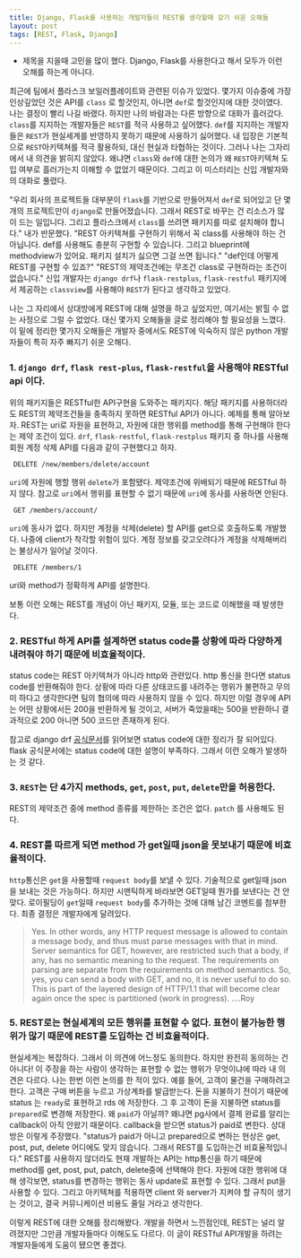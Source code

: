 ```yaml
---
title: Django, Flask를 사용하는 개발자들이 REST를 생각할때 갖기 쉬운 오해들
layout: post
tags: [REST, Flask, Django]
---
```


* 제목을 지을때 고민을 많이 했다. Django, Flask를 사용한다고 해서 모두가 이런 오해를 하는게 아니다.  

최근에 팀에서 플라스크 보일러플레이트와 관련된 이슈가 있었다. 몇가지 이슈중에 가장 인상깊었던 것은 API를 `class` 로 할것인지, 아니면 `def`로 할것인지에 대한 것이였다. 
나는 결정이 빨리 나길 바랬다. 하지만 나의 바람과는 다른 방향으로 대화가 흘러갔다. `class`를 지지하는 개발자들은 `REST`를 적극 사용하고 싶어했다. `def`를 지지하는 개발자들은 `REST`가 현실세계를 반영하지 못하기 때문에 사용하기 싫어했다. 
내 입장은 기본적으로 `REST`아키텍쳐를 적극 활용하되, 대신 현실과 타협하는 것이다. 그러나 나는 그자리에서 내 의견을 밝히지 않았다. 왜냐면 `class`와 `def`에 대한 논의가 왜 `REST`아키텍쳐 도입 여부로 흘러가는지 이해할 수 없었기 때문이다. 그리고 이 미스터리는 신입 개발자와의 대화로 풀렸다.


"우리 회사의 프로젝트들 대부분이 `flask`를 기반으로 만들어져서 `def`로 되어있고 단 몇개의 프로젝트만이 `django`로 만들어졌습니다. 그래서 REST로 바꾸는 건 리소스가 많이 드는 일입니다. 그리고 플라스크에서 `class`를 쓰려면 패키지를 따로 설치해야 합니다." 
내가 반문했다. "REST 아키텍쳐를 구현하기 위해서 꼭 class를 사용해야 하는 건 아닙니다. def를 사용해도 충분히 구현할 수 있습니다. 그리고 blueprint에 methodview가 있어요. 패키지 설치가 싫으면 그걸 쓰면 됩니다."
"def인데 어떻게 REST를 구현할 수 있죠?"
"REST의 제약조건에는 무조건 class로 구현하라는 조건이 없습니다."
신입 개발자는 `django drf`나 `flask-restplus`, `flask-restful` 패키지에서 제공하는 `classview`를 사용해야 `REST`가 된다고 생각하고 있었다. 


나는 그 자리에서 상대방에게 REST에 대해 설명을 하고 싶었지만, 여기서는 밝힐 수 없는 사정으로 그럴 수 없었다. 대신 몇가지 오해들을 글로 정리해야 할 필요성을 느꼈다.
이 밑에 정리한 몇가지 오해들은 개발자 중에서도 REST에 익숙하지 않은 python 개발자들이 특히 자주 빠지기 쉬운 오해다.


### 1. `django drf`, `flask rest-plus`, `flask-restful`을 사용해야 RESTful api 이다.
위의 패키지들은 RESTful한 API구현을 도와주는 패키지다. 해당 패키지를 사용하더라도 REST의 제약조건들을 충족하지 못하면 RESTful API가 아니다.
예제를 통해 알아보자. REST는 uri로 자원을 표현하고, 자원에 대한 행위를 method를 통해 구현해야 한다는 제약 조건이 있다. 
`drf`, `flask-restful`, `flask-restplus` 패키지 중 하나를 사용해 회원 계정 삭제 API를 다음과 같이 구현했다고 하자.

<pre><code> DELETE /new/members/delete/account </code></pre>
`uri`에 자원에 행할 행위 `delete`가 포함됐다. 제약조건에 위배되기 때문에 RESTful 하지 않다.
참고로 `uri`에서 행위를 표현할 수 없기 때문에 `uri`에 동사를 사용하면 안된다.


<pre><code> GET /members/account/ </code></pre>
`uri`에 동사가 없다. 하지만 계정을 삭제(delete) 할 API를 get으로 호출하도록 개발했다. 나중에 client가 착각할 위험이 있다. 계정 정보를 갖고오려다가 계정을 삭제해버리는 불상사가 일어날 것이다.


<pre><code> DELETE /members/1 </code></pre>
uri와 method가 정확하게 API를 설명한다.

보통 이런 오해는 REST를 개념이 아닌 패키지, 모듈, 또는 코드로 이해했을 때 발생한다. 


### 2. RESTful 하게 API를 설계하면 status code를 상황에 따라 다양하게 내려줘야 하기 때문에 비효율적이다.
status code는 REST 아키텍쳐가 아니라 http와 관련있다. http 통신을 한다면 status code를 반환해줘야 한다. 상황에 따라 다른 상태코드를 내려주는 행위가 불편하고 무의미 하다고 생각한다면 팀의 협의에 따라 사용하지 않을 수 있다.
하지만 이럴 경우에 API는 어떤 상황에서든 200을 반환하게 될 것이고, 서버가 죽었을때는 500을 반환하니 결과적으로 200 아니면 500 코드만 존재하게 된다. 

참고로 django drf [공식문서](https://www.django-rest-framework.org/api-guide/status-codes/)를 읽어보면 status code에 대한 정리가 잘 되어있다. 
flask 공식문서에는 status code에 대한 설명이 부족하다. 그래서 이런 오해가 발생하는 것 같다. 



### 3. `REST`는 단 4가지 methods, `get`, `post`, `put`, `delete`만을 허용한다.
REST의 제약조건 중에 method 종류를 제한하는 조건은 없다. `patch` 를 사용해도 된다.



### 4. REST를 따르게 되면 method 가 get일때 json을 못보내기 때문에 비효율적이다.
`http`통신은 `get`을 사용할때 `request body`를 보낼 수 있다. 기술적으로 get일때 json을 보내는 것은 가능하다. 하지만 시맨틱하게 바라보면 GET일때 뭔가를 보낸다는 건 안맞다.
로이필딩이 `get`일때 `request body`를 추가하는 것에 대해 남긴 코멘트를 첨부한다. 최종 결정은 개발자에게 달려있다.
>Yes. In other words, any HTTP request message is allowed to contain a message body, and thus must parse messages with that in mind. 
Server semantics for GET, however, are restricted such that a body, if any, has no semantic meaning to the request. The requirements on parsing are separate from the requirements on method semantics.
So, yes, you can send a body with GET, and no, it is never useful to do so.
This is part of the layered design of HTTP/1.1 that will become clear again once the spec is partitioned (work in progress).
....Roy 


### 5. REST로는 현실세계의 모든 행위를 표현할 수 없다. 표현이 불가능한 행위가 많기 때문에 REST를 도입하는 건 비효율적이다. 
현실세계는 복잡하다. 그래서 이 의견에 어느정도 동의한다. 하지만 완전히 동의하는 건 아니다! 
이 주장을 하는 사람이 생각하는 표현할 수 없는 행위가 무엇이냐에 따라 내 의견은 다르다. 나는 한번 이런 논의를 한 적이 있다.
예를 들어, 고객이 물건을 구매하려고 한다. 고객은 구매 버튼을 누르고 가상계좌를 발급받는다. 
돈을 지불하기 전이기 때문에 status 는 `ready`로 표현하고 rds 에 저장한다. 
그 후 고객이 돈을 지불하면 status를 `prepared`로 변경해 저장한다. 왜 `paid`가 아닐까? 왜냐면 pg사에서 결제 완료를 알리는 callback이 아직 안왔기 때문이다. callback을 받으면 status가 paid로 변한다.
상대방은 이렇게 주장했다. "status가 paid가 아니고 prepared으로 변하는 현상은 get, post, put, delete 어디에도 맞지 않습니다. 그래서 REST를 도입하는건 비효율적입니다." 
REST를 사용하지 않더라도 현재 개발하는 API는 http통신을 하기 때문에 method를 get, post, put, patch, delete중에 선택해야 한다. 자원에 대한 행위에 대해 생각보면, status를 변경하는 행위는 동사 update로 표현할 수 있다. 그래서 put을 사용할 수 있다. 그리고 아키텍쳐를 적용하면 client 와 server가 지켜야 할 규칙이 생기는 것이고, 결국 커뮤니케이션 비용도 줄일 거라고 생각한다.


이렇게 REST에 대한 오해를 정리해봤다. 개발을 하면서 느낀점인데, REST는 널리 알려졌지만 그만큼 개발자들마다 이해도도 다르다. 이 글이 RESTful API개발을 하려는 개발자들에게 도움이 됐으면 좋겠다.